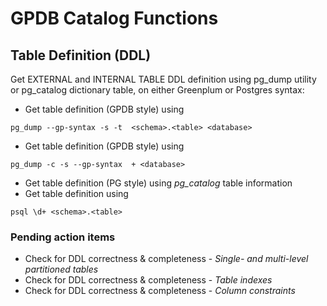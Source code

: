 # GPDB Catalog Functions

## Table Definition (DDL)
Get EXTERNAL and INTERNAL TABLE DDL definition using pg_dump utility or pg_catalog dictionary table, on either Greenplum or Postgres syntax:
- Get table definition (GPDB style) using 
```
pg_dump --gp-syntax -s -t  <schema>.<table> <database>
```
- Get table definition (GPDB style) using
```
pg_dump -c -s --gp-syntax  + <database>
```
- Get table definition (PG style) using *pg_catalog* table information
- Get table definition using
```
psql \d+ <schema>.<table>
```
### Pending action items
- Check for DDL correctness & completeness - *Single- and multi-level partitioned tables*
- Check for DDL correctness & completeness - *Table indexes*
- Check for DDL correctness & completeness - *Column constraints*
